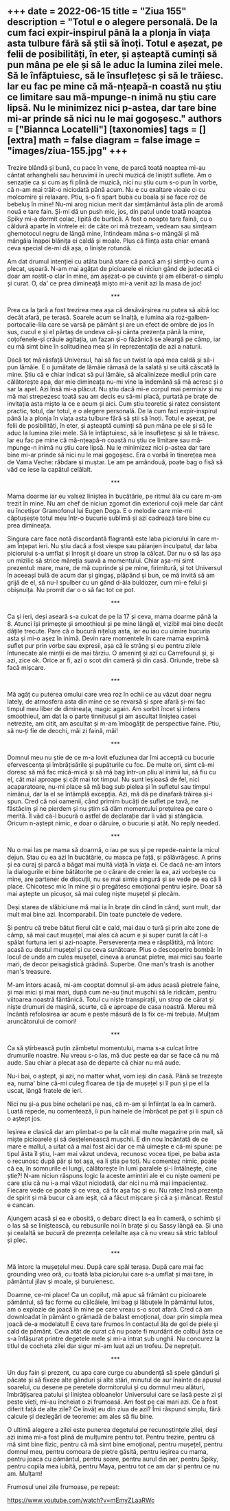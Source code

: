 
+++
date = 2022-06-15
title = "Ziua 155"
description = "Totul e o alegere personală. De la cum faci expir-inspirul până la a plonja în viața asta tulbure fără să știi să înoți. Totul e așezat, pe felii de posibilități, în eter, și așteaptă cuminți să pun mâna pe ele și să le aduc la lumina zilei mele. Să le înfăptuiesc, să le însuflețesc și să le trăiesc. Iar eu fac pe mine că mă-nțeapă-n coastă nu știu ce limitare sau mă-mpunge-n inimă nu știu care lipsă. Nu le minimizez nici p-astea, dar tare bine mi-ar prinde să nici nu le mai gogoșesc."
authors = ["Biannca Locatelli"]
[taxonomies]
tags = []
[extra]
math = false
diagram = false
image = "images/ziua-155.jpg"
+++
---

Trezire blândă și bună, cu pace în vene, de parcă toată noaptea mi-au cântat arhanghelii sau heruvimii în urechi muzică de liniștit suflete. Am o senzație ca și cum aș fi plină de muzică, nici nu știu cum s-o pun în vorbe, că n-am mai trăit-o niciodată până acum. Nu e cu exaltare vioaie ci cu molcomire și relaxare. Ptiu, s-o fi spart buba cu boala și se face roz de bebeluș în mine! Nu-mi arog niciun merit dar simțământul ăsta plin de aromă nouă e tare fain. Și-mi dă un push mic, jos, din patul unde toată noaptea Spiky mi-a dormit colac, lipită de burtică. A fost o noapte tare faină, cu o căldură aparte în vintrele ei: de câte ori mă trezeam, vedeam sau simțeam ghemotocul negru de lângă mine, întindeam mâna s-o mângâi și mă mângâia înapoi blănița ei caldă și moale. Plus că ființa asta chiar emană ceva special de-mi dă așa, o liniște rotundă.

Am dat drumul intenției cu atâta bună stare că parcă am și simțit-o cum a plecat, ușoară. N-am mai agățat de picioarele ei niciun gând de judecată ci doar am rostit-o clar în mine, am așezat-o pe cuvinte și am eliberat-o simplu și curat. O, da' ce prea dimineață mișto mi-a venit azi la masa de joc!

<p style="text-align: center;">***</p>

Prea ca la țară a fost trezirea mea așa că desăvârșirea nu putea să aibă loc decât afară, pe terasă. Soarele acum se înalță, e lumina aia roz-galben-portocalie-lila care se varsă pe pământ și are un efect de ombre de jos în sus, cucul e și el părtaș de undeva că-și cânta prezența până la mine, coțofenele-și crăuie agitația, un fazan și-o făzănică se aleargă pe câmp, iar eu mă simt bine în solitudinea mea și în reprezentația de azi a naturii.

Dacă tot mă răsfață Universul, hai să fac un twist la apa mea caldă și să-i pun lămâie. E o jumătate de lămâie rămasă de la salată și se uită căscată la mine. Știu că e chiar indicat să pui lămâie, să alcalinizeze mediul prin care călătorește apa, dar mie dimineața nu-mi vine la îndemână să mă acresc și o sar la apel. Azi însă mi-a plăcut. Nu știu dacă mi-e corpul mai permisiv și nu mă mai strepezesc toată sau am decis eu să-mi placă, purtată pe brațe de invitația asta mișto la ce e acum și aici. Cum știu teoretic și ratez consistent practic, totul, dar totul, e o alegere personală. De la cum faci expir-inspirul până la a plonja în viața asta tulbure fără să știi să înoți. Totul e așezat, pe felii de posibilități, în eter, și așteaptă cuminți să pun mâna pe ele și să le aduc la lumina zilei mele. Să le înfăptuiesc, să le însuflețesc și să le trăiesc. Iar eu fac pe mine că mă-nțeapă-n coastă nu știu ce limitare sau mă-mpunge-n inimă nu știu care lipsă. Nu le minimizez nici p-astea dar tare bine mi-ar prinde să nici nu le mai gogoșesc. Era o vorbă în tinerețea mea de Vama Veche: răbdare și muștar. Le am pe amândouă, poate bag o fisă să văd ce iese la capătul celălalt.

<p style="text-align: center;">***</p>

Mama doarme iar eu valsez liniștea în bucătărie, pe ritmul ăla cu care m-am trezit în mine. Nu am chef de niciun zgomot din exteriorul cojii mele dar cânt eu încetișor Gramofonul lui Eugen Doga. E o melodie care mie-mi căptușește totul meu într-o bucurie sublimă și azi cadrează tare bine cu prea dimineața.

Singura care face notă discordantă flagrantă este laba piciorului în care m-am înțepat ieri. Nu știu dacă a fost viespe sau păianjen inculpatul, dar laba piciorului s-a umflat și înroșit și doare un strop la călcat. Dar nu o să las așa un mizilic să strice măreția suavă a momentului. Chiar așa-mi simt prezentul: mare, mare, de mă cuprinde și pe mine, firimitură, și tot Universul în aceeași bulă de acum dar și gingaș, plăpând și bun, ce mă invită să am grijă de el, să nu-l spulber cu un gând d-ăla buldozer, cum mi-e felul și obișnuița. Nu promit dar o o să fac tot ce pot.

<p style="text-align: center;">***</p>

Ca și ieri, deși aseară s-a culcat de pe la 17 și ceva, mama doarme până la 8. Atunci își primește și smoothieul și pe mine lângă el, vizibil mai bine decât dățile trecute. Pare că o bucură nițeluș asta, iar eu iau cu uimire bucuria asta și mi-o așez în inimă. Devin rare momentele în care mama exprimă suflet pur prin vorbe sau expresii, așa că le strâng și eu pentru zilele întunecate ale minții ei de mai târziu. O ameninț și azi cu Carrefourul și, și azi, zice ok. Orice ar fi, azi o scot din cameră și din casă. Oriunde, trebe să facă mișcare.

<p style="text-align: center;">***</p>

Mă agăț cu puterea omului care vrea roz în ochii ce au văzut doar negru lately, de atmosfera asta din mine ce se revarsă și spre afară și-mi fac timpul meu liber de dimineața, magic again. Am sorbit încet și intens smoothieul, am dat la o parte tinnitusul și am ascultat liniștea casei netrezite, am citit, am ascultat și m-am îmbogățit de perspective faine. Ptiu, să nu-ți fie de deochi, măi zi faină, măi!

<p style="text-align: center;">***</p>

Domnul meu nu știe de ce m-a lovit efuziunea dar îmi acceptă cu bucurie efervescența și îmbrățisările și pupăturile cu foc. De multe ori, simt că-mi doresc să mă fac mică-mică și să mă bag într-un pliu al inimii lui, să fiu cu el, cât mai aproape și cât mai tot timpul. Nu sunt leșioasă de fel, nici acaparatoare, nu-mi place să mă bag sub pielea și în sufletul sau timpul nimănui, dar la el se întâmplă excepția. Azi, mă dă pe dinafară trăirea și-i spun. Cred că noi oamenii, când primim bucăți de suflet pe tavă, ne fâstâcim și ne pierdem și nu știm să dăm momentului prețuirea pe care o merită. Îl văd că-l bucură o astfel de declarație dar îi văd și stângăcia. Oricum n-aștept nimic, e doar o dăruire, o bucurie și atât. No reply needed.

<p style="text-align: center;">***</p>

Nu o mai las pe mama să doarmă, o iau pe sus și pe repede-nainte la micul dejun. Stau cu ea azi în bucătărie, cu masca pe față, și pălăvrăgesc. A prins și ea curaj și parcă a băgat mai multă viață în viața ei. Ce dacă ne-am întors la dialogurile ei bine bătătorite pe o cărare de creier la ea, azi vorbește cu mine, are partener de discuții, nu se mai simte singură și se vede pe ea că îi place. Chicotesc mic în mine și o pregătesc emoțional pentru ieșire. Doar să mai aștepte un picușor, să mai culeg niște mușețel și plecăm.

Deși starea de slăbiciune mă mai ia în brațe din când în când, sunt mult, dar mult mai bine azi. Incomparabil. Din toate punctele de vedere.

Și pentru că trebe bătut fierul cât e cald, mai dau o tură și prin alte zone de câmp, să mai caut mușețel, mai ales că acum e și super curat la cât l-a spălat furtuna ieri și azi-noapte. Perseverența mea e răsplătită, mă întorc acasă cu destul mușețel și cu ceva sunătoare. Plus o descoperire bombă: în locul de unde am cules mușețel, cineva a aruncat pietre, mai mici sau foarte mari, de decor peisagistică grădină. Superbe. One man's trash is another man's treasure.

M-am întors acasă, mi-am cooptat domnul și-am adus acasă pietrele faine, și mai mici și mai mari, după cum ne-au ținut mușchii să le ridicăm, pentru viitoarea noastră fântânică. Totul cu niște transpirații, un strop de cărat și niște drumuri de mașină, scurte, că e aproape de casa noastră. Mereu mă încântă refolosirea iar acum e peste măsură de la fix ce-mi trebuia. Mulțam aruncătorului de comori!

<p style="text-align: center;">***</p>

Ca să știrbească puțin zâmbetul momentului, mama s-a culcat între drumurile noastre. Nu vreau s-o las, mă duc peste ea dar se face că nu mă aude. Sau chiar a plecat așa de departe că chiar nu mă aude.

Nu-i bai, o aștept, și azi, no matter what, vom ieși din casă. Până se trezește ea, numa' bine că-mi culeg floarea de tija de mușețel și îl pun și pe el la uscat, lângă fratele de ieri.

Nici nu și-a pus bine ochelarii pe nas, că m-am și înființat la ea în cameră. Luată repede, nu comentează, îi pun hainele de îmbrăcat pe pat și îi spun că o aștept jos.

Ieșirea e clasică dar am plimbat-o pe la cât mai multe magazine prin mall, să miște picioarele și să desțelenească mușchii. E din nou încântată de ce mare e mallul, a uitat că a mai fost aici dar ce mă uimește e că-mi spune: pe tipul ăsta îl știu, l-am mai văzut undeva, recunosc vocea tipei, pe baba asta o recunosc după păr și tot așa, ea îi știa pe toți. Nu comentez nimic, poate că ea, în somnurile ei lungi, călătorește în lumi paralele și-i întâlnește, cine știe?! N-am niciun răspuns logic la aceste amintiri ale ei cu niște oameni pe care știu că nu i-a mai văzut niciodată, dar nici nu mă mai impacientez. Fiecare vede ce poate și ce vrea, că fix așa fac și eu. Nu ratez însă prezența de spirit și mă bucur că am ieșit, că a făcut mișcare și că a și mâncat. Restul e cancan.

Ajungem acasă și ea e obosită, o debarc direct la ea în cameră, o schimb și o las să se liniștească, cu rebusurile noi în brațe și cu Sassy lângă ea. Și una și cealaltă se bucură de prezența celeilalte așa că nu vreau să stric tabloul și plec.

<p style="text-align: center;">***</p>

Mă întorc la mușețelul meu. După care spăl terasa. După care mai fac grounding vreo oră, cu toată laba piciorului care s-a umflat și mai tare, în pământul jilav și moale, și buruienesc.

Doamne, ce-mi place! Ca un copiluț, mă apuc să frământ cu picioarele pământul, să fac forme cu călcâiele, îmi bag și lăbuțele în pământul lutos, am o explozie de joacă în mine pe care vreau s-o scot afară. Cred că am downloadat în pământ o grămadă de balast emoțional, doar prin simpla mea joacă de-a modelatul! E ceva tare frumos în contactul ăla de gol de piele și cald de pământ. Ceva atât de curat că nu poate fi murdărit de colbul ăsta ce s-a înfășurat printre degetele mele și mi-a intrat sub unghii. Nu concurez la titlul de cocheta zilei dar sigur mi-am luat azi un trofeu. De neprețuit.

<p style="text-align: center;">***</p>

Un duș fain și prezent, cu apa care curge cu abundență să spele gânduri și păcate și să fixeze alte gânduri și alte stări, minutul de aur înainte de apusul soarelui, cu desene pe peretele dormitorului și cu domnul meu alături, îmbrățișarea patului și liniștea obloanelor Universului care se lasă peste zi și peste vieți, mi-au încheiat o zi frumoasă. Am fost pe cai mari azi. Ce a fost diferit față de alte zile? Ce învăț eu din ziua de azi? Îmi răspund simplu, fără calcule și dezlegări de teoreme: am ales să fiu bine.

O ultimă alegere a zilei este punerea degetului pe recunoștințele zilei, deși azi inima mi-a fost plină de mulțumire pentru tot. Pentru trezire, pentru că mă simt bine fizic, pentru că mă simt bine emoțional, pentru mușețel, pentru domnul meu, pentru comoara de pietre găsită, pentru ieșirea cu mama, pentru joaca cu pământul, pentru soare, pentru aurul din aer, pentru Spiky, pentru copila mea iubită, pentru Maya, pentru tot ce am dar și pentru ce nu am. Mulțam!

Frumosul unei zile frumoase, pe repeat:

<a href="https://www.youtube.com/watch?v=mEmyZLaaRWc" target="_blank">https://www.youtube.com/watch?v=mEmyZLaaRWc</a>
